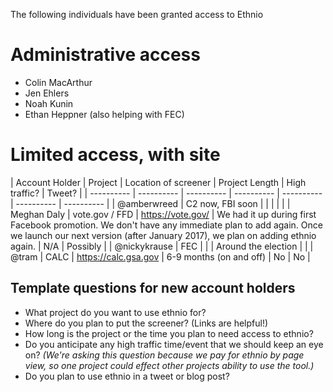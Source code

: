 The following individuals have been granted access to Ethnio 

# Administrative access

* Colin MacArthur  
* Jen Ehlers 
* Noah Kunin 
* Ethan Heppner (also helping with FEC)

# Limited access, with site

| Account Holder | Project | Location of screener | Project Length | High traffic? | Tweet? |
| ---------- | ---------- | ---------- | ---------- | ---------- | ---------- | ---------- |
| @amberwreed  | C2 now, FBI soon | | | | |
| Meghan Daly | vote.gov / FFD | https://vote.gov/ | We had it up during first Facebook promotion. We don't have any immediate plan to add again. Once we launch our next version (after January 2017), we plan on adding ethnio again. | N/A | Possibly |
| @nickykrause  | FEC | | | Around the election |  |
| @tram | CALC | https://calc.gsa.gov | 6-9 months (on and off) | No | No |

## Template questions for new account holders
- What project do you want to use ethnio for?
- Where do you plan to put the screener? (Links are helpful!)
- How long is the project or the time you plan to need access to ethnio?
- Do you anticipate any high traffic time/event that we should keep an eye on? _(We're asking this question because we pay for ethnio by page view, so one project could effect other projects ability to use the tool.)_
- Do you plan to use ethnio in a tweet or blog post?
